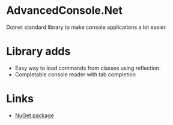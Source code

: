 # AdvancedConsole.Net
Dotnet standard library to make console applications a lot easier.
# Library adds
* Easy way to load commands from classes using reflection.
* Completable console reader with tab completion
# Links
* [NuGet package](https://www.nuget.org/packages/AdvancedConsole)
